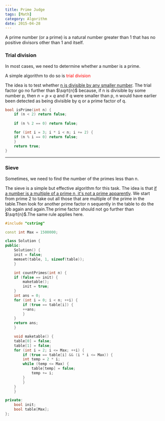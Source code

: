 ```yaml
---
title: Prime Judge
tags: [Math]
category: Algorithm
date: 2015-04-28
---
```


A prime number (or a prime) is a natural number greater than 1 that has no positive divisors other than 1 and itself. 

### Trial division ###

In most cases, we need to determine whether a number is a prime.

A simple algorithm to do so is <font color="Red"> trial division</font>

The idea is to test whether <u>n is divisible by any smaller number</u>. The trial factor go no further than $\sqrt{n}$ because, if n is divisible by some number p, then $n = p × q$ and if q were smaller than p, n would have earlier been detected as being divisible by q or a prime factor of q.

<!--more-->

~~~c++
bool isPrime(int n) {
    if (n < 2) return false;
    
    if (n % 2 == 0) return false;

    for (int i = 3; i * i < n; i += 2) {
	if (n % i == 0) return false;
    }
    return true;
}

~~~

---

### Sieve ###

Sometimes, we need to find the number of the primes less than n.

The sieve is a simple but effective algorithm for this task.
The idea is that <u>if a number is a multiple of a prime n, it's not a prime apparently</u>. We start from prime 2 to take out  all those that are multiple of the prime in the table.Then look for another prime factor n sequently in the table to do the job again and again.The prime factor should not go further than $\sqrt{n}$.The same rule applies here.

~~~c++
#include "cstring"

const int Max = 1500000;

class Solution {
public:
    Solution() {
	init = false;
	memset(table, 1, sizeof(table));
    }

    int countPrimes(int n) {
	if (false == init) {
	    maketable();
	    init = true;
	}
	int ans = 0;
	for (int i = 0; i < n; ++i) {
	    if (true == table[i]) {
		++ans;
	    }
	}
	return ans;
    }

    void maketable() {
	table[0] = false;
	table[1] = false;
	for (int i = 2; i <= Max; ++i) {
	    if (true == table[i] && (i * i <= Max)) {
		int temp = 2 * i;
		while (temp <= Max) {
		    table[temp] = false;
		    temp += i;
		}
	    }
	}
    }

private:
    bool init;
    bool table[Max];
};

~~~

